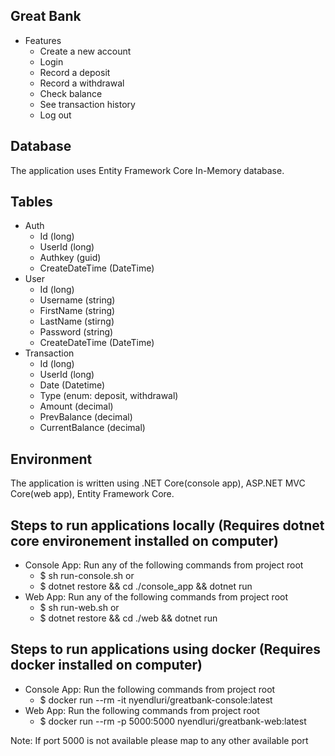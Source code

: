 ## Great Bank
* Features
    - Create a new account
    - Login
    - Record a deposit
    - Record a withdrawal
    - Check balance
    - See transaction history
    - Log out

## Database
The application uses Entity Framework Core In-Memory database.

## Tables
* Auth
    - Id (long)
    - UserId (long)
    - Authkey (guid)
    - CreateDateTime (DateTime)
* User
    - Id (long)
    - Username (string)
    - FirstName (string)
    - LastName (stirng)
    - Password (string)
    - CreateDateTime (DateTime)
* Transaction
    - Id (long)
    - UserId (long)
    - Date (Datetime)
    - Type (enum: deposit, withdrawal)
    - Amount (decimal)
    - PrevBalance (decimal)
    - CurrentBalance (decimal)

## Environment
The application is written using .NET Core(console app), ASP.NET MVC Core(web app), Entity Framework Core.

## Steps to run applications locally (Requires dotnet core environement installed on computer)
* Console App: Run any of the following commands from project root 
    - $ sh run-console.sh
    or
    - $ dotnet restore && cd ./console_app && dotnet run
* Web App: Run any of the following commands from project root 
    - $ sh run-web.sh
    or
    - $ dotnet restore && cd ./web && dotnet run

## Steps to run applications using docker (Requires docker installed on computer)
* Console App: Run the following commands from project root 
    - $ docker run --rm -it nyendluri/greatbank-console:latest
* Web App: Run the following commands from project root 
    - $ docker run --rm -p 5000:5000 nyendluri/greatbank-web:latest
 
Note: If port 5000 is not available please map to any other available port